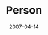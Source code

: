 ---
layout: message
category: message
series: "Ghost"
title: "Person"
date: 2007-04-14
message_id: 23
---